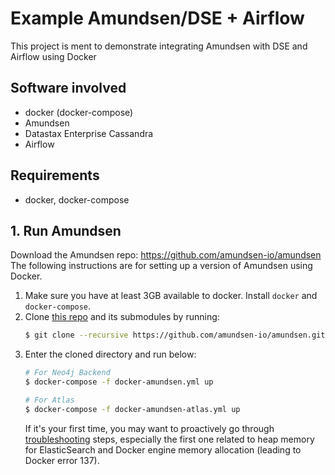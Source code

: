 # Example Amundsen/DSE + Airflow
This project is ment to demonstrate integrating Amundsen with DSE and Airflow using Docker

## Software involved
- docker (docker-compose)
- Amundsen
- Datastax Enterprise Cassandra
- Airflow

## Requirements
- docker, docker-compose

## 1. Run Amundsen
Download the Amundsen repo: https://github.com/amundsen-io/amundsen
The following instructions are for setting up a version of Amundsen using Docker.

1. Make sure you have at least 3GB available to docker. Install `docker` and  `docker-compose`.
2. Clone [this repo](https://github.com/amundsen-io/amundsen) and its submodules by running:
   ```bash
   $ git clone --recursive https://github.com/amundsen-io/amundsen.git
   ```
3. Enter the cloned directory and run below:
    ```bash
    # For Neo4j Backend
    $ docker-compose -f docker-amundsen.yml up

    # For Atlas
    $ docker-compose -f docker-amundsen-atlas.yml up
    ```
    If it's your first time, you may want to proactively go through [troubleshooting](#troubleshooting) steps, especially the first one related to heap memory for ElasticSearch and Docker engine memory allocation (leading to Docker error 137).